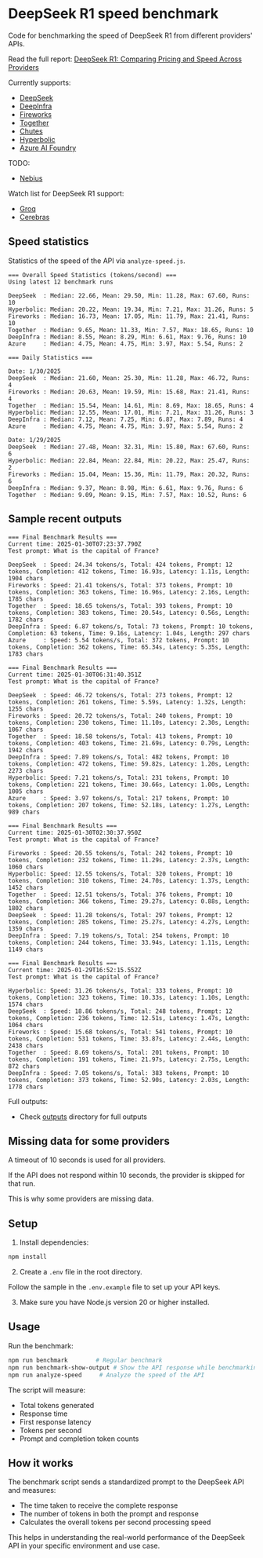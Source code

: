 # DeepSeek R1 speed benchmark

Code for benchmarking the speed of DeepSeek R1 from different providers' APIs.

Read the full report: [DeepSeek R1: Comparing Pricing and Speed Across Providers](https://prompt.16x.engineer/blog/deepseek-r1-cost-pricing-speed)

Currently supports:

- [DeepSeek](https://www.deepseek.com/)
- [DeepInfra](https://deepinfra.com/)
- [Fireworks](https://fireworks.ai/)
- [Together](https://www.together.ai/)
- [Chutes](https://chutes.ai/)
- [Hyperbolic](https://hyperbolic.xyz/)
- [Azure AI Foundry](https://azure.microsoft.com/en-us/products/ai-foundry)

TODO:

- [Nebius](https://nebius.com/)

Watch list for DeepSeek R1 support:

- [Groq](https://www.groq.com/)
- [Cerebras](https://cerebras.ai/)

## Speed statistics

Statistics of the speed of the API via `analyze-speed.js`.

```
=== Overall Speed Statistics (tokens/second) ===
Using latest 12 benchmark runs

DeepSeek  : Median: 22.66, Mean: 29.50, Min: 11.28, Max: 67.60, Runs: 10
Hyperbolic: Median: 20.22, Mean: 19.34, Min: 7.21, Max: 31.26, Runs: 5
Fireworks : Median: 16.73, Mean: 17.05, Min: 11.79, Max: 21.41, Runs: 10
Together  : Median: 9.65, Mean: 11.33, Min: 7.57, Max: 18.65, Runs: 10
DeepInfra : Median: 8.55, Mean: 8.29, Min: 6.61, Max: 9.76, Runs: 10
Azure     : Median: 4.75, Mean: 4.75, Min: 3.97, Max: 5.54, Runs: 2

=== Daily Statistics ===

Date: 1/30/2025
DeepSeek  : Median: 21.60, Mean: 25.30, Min: 11.28, Max: 46.72, Runs: 4
Fireworks : Median: 20.63, Mean: 19.59, Min: 15.68, Max: 21.41, Runs: 4
Together  : Median: 15.54, Mean: 14.61, Min: 8.69, Max: 18.65, Runs: 4
Hyperbolic: Median: 12.55, Mean: 17.01, Min: 7.21, Max: 31.26, Runs: 3
DeepInfra : Median: 7.12, Mean: 7.25, Min: 6.87, Max: 7.89, Runs: 4
Azure     : Median: 4.75, Mean: 4.75, Min: 3.97, Max: 5.54, Runs: 2

Date: 1/29/2025
DeepSeek  : Median: 27.48, Mean: 32.31, Min: 15.80, Max: 67.60, Runs: 6
Hyperbolic: Median: 22.84, Mean: 22.84, Min: 20.22, Max: 25.47, Runs: 2
Fireworks : Median: 15.04, Mean: 15.36, Min: 11.79, Max: 20.32, Runs: 6
DeepInfra : Median: 9.37, Mean: 8.98, Min: 6.61, Max: 9.76, Runs: 6
Together  : Median: 9.09, Mean: 9.15, Min: 7.57, Max: 10.52, Runs: 6
```

## Sample recent outputs

```
=== Final Benchmark Results ===
Current time: 2025-01-30T07:23:37.790Z
Test prompt: What is the capital of France?

DeepSeek  : Speed: 24.34 tokens/s, Total: 424 tokens, Prompt: 12 tokens, Completion: 412 tokens, Time: 16.93s, Latency: 1.11s, Length: 1904 chars
Fireworks : Speed: 21.41 tokens/s, Total: 373 tokens, Prompt: 10 tokens, Completion: 363 tokens, Time: 16.96s, Latency: 2.16s, Length: 1785 chars
Together  : Speed: 18.65 tokens/s, Total: 393 tokens, Prompt: 10 tokens, Completion: 383 tokens, Time: 20.54s, Latency: 0.56s, Length: 1782 chars
DeepInfra : Speed: 6.87 tokens/s, Total: 73 tokens, Prompt: 10 tokens, Completion: 63 tokens, Time: 9.16s, Latency: 1.04s, Length: 297 chars
Azure     : Speed: 5.54 tokens/s, Total: 372 tokens, Prompt: 10 tokens, Completion: 362 tokens, Time: 65.34s, Latency: 5.35s, Length: 1783 chars

=== Final Benchmark Results ===
Current time: 2025-01-30T06:31:40.351Z
Test prompt: What is the capital of France?

DeepSeek  : Speed: 46.72 tokens/s, Total: 273 tokens, Prompt: 12 tokens, Completion: 261 tokens, Time: 5.59s, Latency: 1.32s, Length: 1255 chars
Fireworks : Speed: 20.72 tokens/s, Total: 240 tokens, Prompt: 10 tokens, Completion: 230 tokens, Time: 11.10s, Latency: 2.30s, Length: 1067 chars
Together  : Speed: 18.58 tokens/s, Total: 413 tokens, Prompt: 10 tokens, Completion: 403 tokens, Time: 21.69s, Latency: 0.79s, Length: 1942 chars
DeepInfra : Speed: 7.89 tokens/s, Total: 482 tokens, Prompt: 10 tokens, Completion: 472 tokens, Time: 59.82s, Latency: 1.20s, Length: 2273 chars
Hyperbolic: Speed: 7.21 tokens/s, Total: 231 tokens, Prompt: 10 tokens, Completion: 221 tokens, Time: 30.66s, Latency: 1.00s, Length: 1005 chars
Azure     : Speed: 3.97 tokens/s, Total: 217 tokens, Prompt: 10 tokens, Completion: 207 tokens, Time: 52.18s, Latency: 1.27s, Length: 989 chars

=== Final Benchmark Results ===
Current time: 2025-01-30T02:30:37.950Z
Test prompt: What is the capital of France?

Fireworks : Speed: 20.55 tokens/s, Total: 242 tokens, Prompt: 10 tokens, Completion: 232 tokens, Time: 11.29s, Latency: 2.37s, Length: 1060 chars
Hyperbolic: Speed: 12.55 tokens/s, Total: 320 tokens, Prompt: 10 tokens, Completion: 310 tokens, Time: 24.70s, Latency: 1.37s, Length: 1452 chars
Together  : Speed: 12.51 tokens/s, Total: 376 tokens, Prompt: 10 tokens, Completion: 366 tokens, Time: 29.27s, Latency: 0.88s, Length: 1802 chars
DeepSeek  : Speed: 11.28 tokens/s, Total: 297 tokens, Prompt: 12 tokens, Completion: 285 tokens, Time: 25.27s, Latency: 4.27s, Length: 1359 chars
DeepInfra : Speed: 7.19 tokens/s, Total: 254 tokens, Prompt: 10 tokens, Completion: 244 tokens, Time: 33.94s, Latency: 1.11s, Length: 1149 chars

=== Final Benchmark Results ===
Current time: 2025-01-29T16:52:15.552Z
Test prompt: What is the capital of France?

Hyperbolic: Speed: 31.26 tokens/s, Total: 333 tokens, Prompt: 10 tokens, Completion: 323 tokens, Time: 10.33s, Latency: 1.10s, Length: 1574 chars
DeepSeek  : Speed: 18.86 tokens/s, Total: 248 tokens, Prompt: 12 tokens, Completion: 236 tokens, Time: 12.51s, Latency: 1.47s, Length: 1064 chars
Fireworks : Speed: 15.68 tokens/s, Total: 541 tokens, Prompt: 10 tokens, Completion: 531 tokens, Time: 33.87s, Latency: 2.44s, Length: 2438 chars
Together  : Speed: 8.69 tokens/s, Total: 201 tokens, Prompt: 10 tokens, Completion: 191 tokens, Time: 21.97s, Latency: 2.75s, Length: 872 chars
DeepInfra : Speed: 7.05 tokens/s, Total: 383 tokens, Prompt: 10 tokens, Completion: 373 tokens, Time: 52.90s, Latency: 2.03s, Length: 1778 chars
```

Full outputs:

- Check [outputs](outputs) directory for full outputs

## Missing data for some providers

A timeout of 10 seconds is used for all providers.

If the API does not respond within 10 seconds, the provider is skipped for that run.

This is why some providers are missing data.

## Setup

1. Install dependencies:

```bash
npm install
```

2. Create a `.env` file in the root directory.

Follow the sample in the `.env.example` file to set up your API keys.

3. Make sure you have Node.js version 20 or higher installed.

## Usage

Run the benchmark:

```bash
npm run benchmark        # Regular benchmark
npm run benchmark-show-output # Show the API response while benchmarking
npm run analyze-speed     # Analyze the speed of the API
```

The script will measure:

- Total tokens generated
- Response time
- First response latency
- Tokens per second
- Prompt and completion token counts

## How it works

The benchmark script sends a standardized prompt to the DeepSeek API and measures:

- The time taken to receive the complete response
- The number of tokens in both the prompt and response
- Calculates the overall tokens per second processing speed

This helps in understanding the real-world performance of the DeepSeek API in your specific environment and use case.
